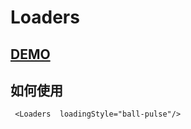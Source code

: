 # Loaders

## [DEMO](http://eeandrew.github.io/demos/loaders/index.html)

## 如何使用
```
 <Loaders  loadingStyle="ball-pulse"/>
```
